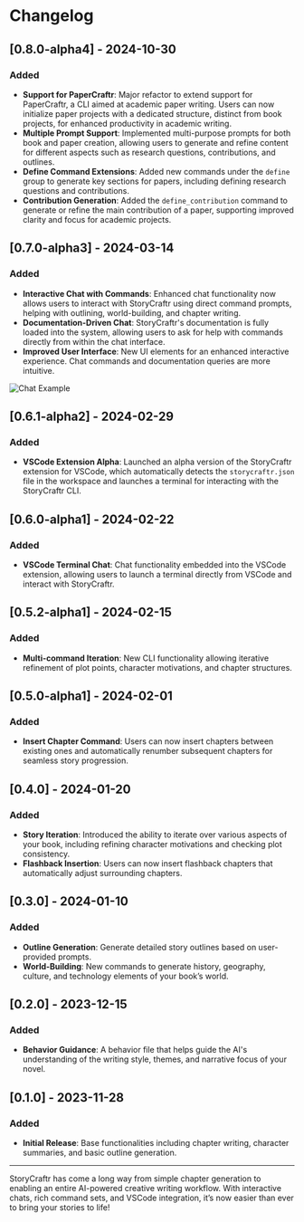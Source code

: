 # Changelog

## [0.8.0-alpha4] - 2024-10-30

### Added

- **Support for PaperCraftr**: Major refactor to extend support for PaperCraftr, a CLI aimed at academic paper writing. Users can now initialize paper projects with a dedicated structure, distinct from book projects, for enhanced productivity in academic writing.
- **Multiple Prompt Support**: Implemented multi-purpose prompts for both book and paper creation, allowing users to generate and refine content for different aspects such as research questions, contributions, and outlines.
- **Define Command Extensions**: Added new commands under the `define` group to generate key sections for papers, including defining research questions and contributions.
- **Contribution Generation**: Added the `define_contribution` command to generate or refine the main contribution of a paper, supporting improved clarity and focus for academic projects.

## [0.7.0-alpha3] - 2024-03-14

### Added

- **Interactive Chat with Commands**: Enhanced chat functionality now allows users to interact with StoryCraftr using direct command prompts, helping with outlining, world-building, and chapter writing.
- **Documentation-Driven Chat**: StoryCraftr's documentation is fully loaded into the system, allowing users to ask for help with commands directly from within the chat interface.
- **Improved User Interface**: New UI elements for an enhanced interactive experience. Chat commands and documentation queries are more intuitive.

![Chat Example](https://res.cloudinary.com/dyknhuvxt/image/upload/v1729551304/chat-example_hdo9yu.png)

## [0.6.1-alpha2] - 2024-02-29

### Added

- **VSCode Extension Alpha**: Launched an alpha version of the StoryCraftr extension for VSCode, which automatically detects the `storycraftr.json` file in the workspace and launches a terminal for interacting with the StoryCraftr CLI.

## [0.6.0-alpha1] - 2024-02-22

### Added

- **VSCode Terminal Chat**: Chat functionality embedded into the VSCode extension, allowing users to launch a terminal directly from VSCode and interact with StoryCraftr.

## [0.5.2-alpha1] - 2024-02-15

### Added

- **Multi-command Iteration**: New CLI functionality allowing iterative refinement of plot points, character motivations, and chapter structures.

## [0.5.0-alpha1] - 2024-02-01

### Added

- **Insert Chapter Command**: Users can now insert chapters between existing ones and automatically renumber subsequent chapters for seamless story progression.

## [0.4.0] - 2024-01-20

### Added

- **Story Iteration**: Introduced the ability to iterate over various aspects of your book, including refining character motivations and checking plot consistency.
- **Flashback Insertion**: Users can now insert flashback chapters that automatically adjust surrounding chapters.

## [0.3.0] - 2024-01-10

### Added

- **Outline Generation**: Generate detailed story outlines based on user-provided prompts.
- **World-Building**: New commands to generate history, geography, culture, and technology elements of your book’s world.

## [0.2.0] - 2023-12-15

### Added

- **Behavior Guidance**: A behavior file that helps guide the AI's understanding of the writing style, themes, and narrative focus of your novel.

## [0.1.0] - 2023-11-28

### Added

- **Initial Release**: Base functionalities including chapter writing, character summaries, and basic outline generation.

---

StoryCraftr has come a long way from simple chapter generation to enabling an entire AI-powered creative writing workflow. With interactive chats, rich command sets, and VSCode integration, it’s now easier than ever to bring your stories to life!
